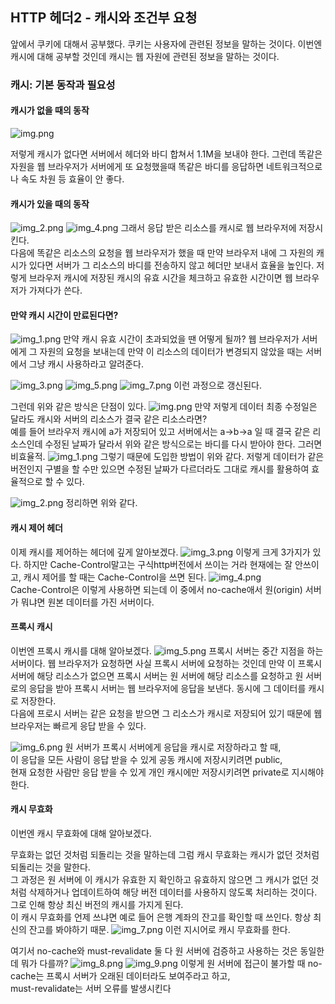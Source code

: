 ## HTTP 헤더2 - 캐시와 조건부 요청

앞에서 쿠키에 대해서 공부했다. 쿠키는 사용자에 관련된 정보을 말하는 것이다.
이번엔 캐시에 대해 공부할 것인데 캐시는 웹 자원에 관련된 정보을 말하는 것이다.

### 캐시: 기본 동작과 필요성

#### 캐시가 없을 때의 동작
![img.png](../images/HTTP-header-second1.png)

저렇게 캐시가 없다면 서버에서 헤더와 바디 합쳐서 1.1M을 보내야 한다. 
그런데 똑같은 자원을 웹 브라우저가 서버에게 또 요청했을때 똑같은 바디를 응답하면 네트워크적으로나 속도 차원 등 효율이 안 좋다.  


#### 캐시가 있을 때의 동작

![img_2.png](../images/HTTP-header-second3.png)
![img_4.png](../images/HTTP-header-second5.png)
그래서 응답 받은 리소스를 캐시로 웹 브라우저에 저장시킨다.  
다음에 똑같은 리소스의 요청을 웹 브라우저가 했을 때 만약 브라우저 내에 그 자원의 캐시가 있다면 서버가 그 리소스의 바디를 전송하지 않고 헤더만 보내서 효율을 높인다.
저렇게 브라우저 캐시에 저장된 캐시의 유효 시간을 체크하고 유효한 시간이면 웹 브라우저가 가져다가 쓴다. 

#### 만약 캐시 시간이 만료된다면?

![img_1.png](../images/HTTP-header-second2.png)
만약 캐시 유효 시간이 초과되었을 땐 어떻게 될까?
웹 브라우저가 서버에게 그 자원의 요청을 보내는데 만약 이 리소스의 데이터가 변경되지 않았을 때는 서버에서 그냥 캐시 사용하라고 알려준다.

![img_3.png](../images/HTTP-header-second4.png)
![img_5.png](../images/HTTP-header-second6.png)
![img_7.png](../images/HTTP-header-second7.png)
이런 과정으로 갱신된다.


그런데 위와 같은 방식은 단점이 있다.
![img.png](../images/HTTP-header-second8.png)
만약 저렇게 데이터 최종 수정일은 달라도 캐시와 서버의 리소스가 결국 같은 리소스라면?  
예를 들어 브라우저 캐시에 a가 저장되어 있고 서버에서는 a->b->a 일 때 결국 같은 리소스인데 수정된 날짜가 달라서 위와 같은 방식으로는 
바디를 다시 받아야 한다. 그러면 비효율적.
![img_1.png](../images/HTTP-header-second9.png)
그렇기 때문에 도입한 방법이 위와 같다.
저렇게 데이터가 같은 버전인지 구별을 할 수만 있으면 수정된 날짜가 다르더라도 그대로 캐시를 활용하여 효율적으로 할 수 있다.

![img_2.png](../images/HTTP-header-second10.png)
정리하면 위와 같다.

#### 캐시 제어 헤더

이제 캐시를 제어하는 헤더에 깊게 알아보겠다.
![img_3.png](../images/HTTP-header-second11.png)
이렇게 크게 3가지가 있다. 하지만 Cache-Control말고는 구식http버전에서 쓰이는 거라 현재에는 잘 안쓰이고, 캐시 제어를 할 때는 Cache-Control을 쓰면 된다.
![img_4.png](../images/HTTP-header-second12.png)  
Cache-Control은 이렇게 사용하면 되는데 이 중에서 no-cache애서 원(origin) 서버가 뭐냐면 원본 데이터를 가진 서버이다.

#### 프록시 캐시 

이번엔 프록시 캐시를 대해 알아보겠다.
![img_5.png](../images/HTTP-header-second13.png)
프록시 서버는 중간 지점을 하는 서버이다. 
웹 브라우저가 요청하면 사실 프록시 서버에 요청하는 것인데 만약 이 프록시 서버에 해당 리소스가 없으면 프록시 서버는 원 서버에 해당 리소스를 요청하고
원 서버로의 응답을 받아 프록시 서버는 웹 브라우저에 응답을 보낸다. 동시에 그 데이터를 캐시로 저장한다.  
다음에 프로시 서버는 같은 요청을 받으면 그 리소스가 캐시로 저장되어 있기 때문에 웹 브라우저는 빠르게 응답 받을 수 있다.

![img_6.png](../images/HTTP-header-second14.png)
원 서버가 프록시 서버에게 응답을 캐시로 저장하라고 할 때,  
이 응답을 모든 사람이 응답 받을 수 있게 공동 캐시에 저장시키려면 public,  
현재 요청한 사람만 응답 받을 수 있게 개인 캐시에만 저장시키려면 private로 지시해야 한다.

#### 캐시 무효화
이번엔 캐시 무효화에 대해 알아보겠다.

무효화는 없던 것처럼 되돌리는 것을 말하는데 그럼 캐시 무효화는 캐시가 없던 것처럼 되돌리는 것을 말한다.  
그 과정은 원 서버에 이 캐시가 유효한 지 확인하고 유효하지 않으면 그 캐시가 없던 것처럼 삭제하거나 업데이트하여 해당 버전 데이터를 사용하지 않도록 처리하는 것이다.  
그로 인해 항상 최신 버전의 캐시를 가지게 된다.  
이 캐시 무효화를 언제 쓰냐면 예로 들어 은행 계좌의 잔고를 확인할 때 쓰인다. 항상 최신의 잔고를 봐야하기 때문.
![img_7.png](../images/HTTP-header-second15.png)
이런 지시어로 캐시 무효화를 한다.  

여기서 no-cache와 must-revalidate 둘 다 원 서버에 검증하고 사용하는 것은 동일한데 뭐가 다를까?
![img_8.png](../images/HTTP-header-second16.png)
![img_9.png](../images/HTTP-header-second17.png)
이렇게 원 서버에 접근이 불가할 때 no-cache는 프록시 서버가 오래된 데이터라도 보여주라고 하고,  
must-revalidate는 서버 오류를 발생시킨다